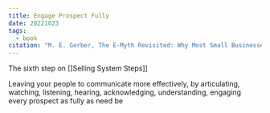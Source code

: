 ```yaml
---
title: Engage Prospect Fully
date: 20221023
tags:
  - book
citation: "M. E. Gerber, The E-Myth Revisited: Why Most Small Businesses Don’t Work and What to Do About It. Harper Collins, 2009."
---
```

The sixth step on [[Selling System Steps]]

Leaving your people to communicate more effectively, by articulating, watching, listening, hearing, acknowledging, understanding, engaging every prospect as fully as need be